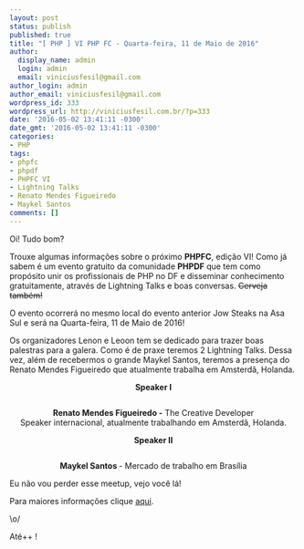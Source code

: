 ```yaml
---
layout: post
status: publish
published: true
title: "[ PHP ] VI PHP FC - Quarta-feira, 11 de Maio de 2016"
author:
  display_name: admin
  login: admin
  email: viniciusfesil@gmail.com
author_login: admin
author_email: viniciusfesil@gmail.com
wordpress_id: 333
wordpress_url: http://viniciusfesil.com.br/?p=333
date: '2016-05-02 13:41:11 -0300'
date_gmt: '2016-05-02 13:41:11 -0300'
categories:
- PHP
tags:
- phpfc
- phpdf
- PHPFC VI
- Lightning Talks
- Renato Mendes Figueiredo
- Maykel Santos
comments: []
---
```

<p>Oi! Tudo bom?</p>
<p>Trouxe algumas informa&ccedil;&otilde;es sobre o pr&oacute;ximo <strong>PHPFC</strong>, edi&ccedil;&atilde;o VI! Como j&aacute; sabem &eacute; um evento gratuito da comunidade <strong>PHPDF</strong> que tem como prop&oacute;sito unir os profissionais de PHP no DF e disseminar conhecimento gratuitamente, atrav&eacute;s de Lightning Talks e boas conversas. <del>Cerveja tamb&eacute;m!</del></p>
<p>O evento ocorrer&aacute; no mesmo local do evento anterior Jow Steaks na Asa Sul e ser&aacute; na Quarta-feira, 11 de Maio de 2016!</p>
<p>Os organizadores Lenon e Leoon tem se dedicado para trazer boas palestras para a galera.&nbsp;Como &eacute; de praxe teremos 2 Lightning Talks. Dessa vez, al&eacute;m de recebermos o grande Maykel Santos, teremos a presen&ccedil;a do Renato Mendes Figueiredo que atualmente trabalha em Amsterd&atilde;, Holanda.</p>
<p style="text-align: center;"><strong>Speaker I</strong></p>
<p><img class="aligncenter" src="http://photos2.meetupstatic.com/photos/event/d/a/1/1/600_449575825.jpeg" alt="" /></p>
<p style="text-align: center;"><b>Renato Mendes Figueiredo -</b>&nbsp;The Creative Developer<br />
Speaker internacional, atualmente trabalhando em Amsterd&atilde;, Holanda.</p>
<p style="text-align: center;"><strong>Speaker II</strong></p>
<p><img class="aligncenter" src="http://photos2.meetupstatic.com/photos/event/d/a/8/6/600_449575942.jpeg" alt="" /></p>
<p style="text-align: center;"><b>Maykel Santos&nbsp;</b>- Mercado de trabalho em Bras&iacute;lia</p>
<p>Eu n&atilde;o vou perder esse meetup, vejo voc&ecirc; l&aacute;!</p>
<p>Para maiores informa&ccedil;&otilde;es clique <a href="http://www.meetup.com/pt-BR/php-df/events/230810664/">aqui</a>.</p>
<p>\o/</p>
<p>At&eacute;++ !</p>
